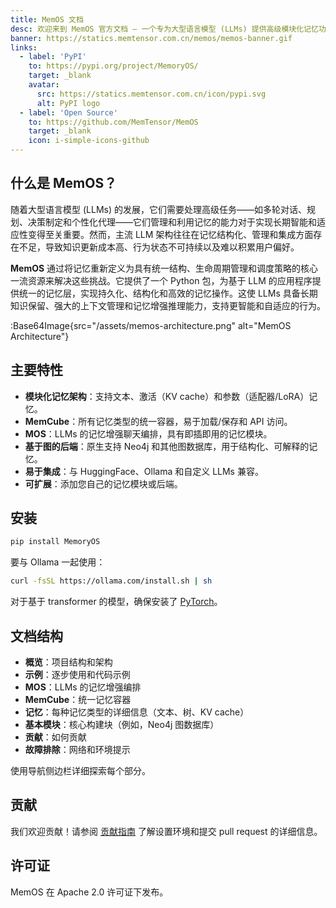 ```yaml
---
title: MemOS 文档
desc: 欢迎来到 MemOS 官方文档 – 一个专为大型语言模型 (LLMs) 提供高级模块化记忆功能的 Python 包。
banner: https://statics.memtensor.com.cn/memos/memos-banner.gif
links:
  - label: 'PyPI'
    to: https://pypi.org/project/MemoryOS/
    target: _blank
    avatar:
      src: https://statics.memtensor.com.cn/icon/pypi.svg
      alt: PyPI logo
  - label: 'Open Source'
    to: https://github.com/MemTensor/MemOS
    target: _blank
    icon: i-simple-icons-github
---
```


## 什么是 MemOS？

随着大型语言模型 (LLMs) 的发展，它们需要处理高级任务——如多轮对话、规划、决策制定和个性化代理——它们管理和利用记忆的能力对于实现长期智能和适应性变得至关重要。然而，主流 LLM 架构往往在记忆结构化、管理和集成方面存在不足，导致知识更新成本高、行为状态不可持续以及难以积累用户偏好。

**MemOS** 通过将记忆重新定义为具有统一结构、生命周期管理和调度策略的核心一流资源来解决这些挑战。它提供了一个 Python 包，为基于 LLM 的应用程序提供统一的记忆层，实现持久化、结构化和高效的记忆操作。这使 LLMs 具备长期知识保留、强大的上下文管理和记忆增强推理能力，支持更智能和自适应的行为。

:Base64Image{src="/assets/memos-architecture.png" alt="MemOS Architecture"}

## 主要特性

- **模块化记忆架构**：支持文本、激活（KV cache）和参数（适配器/LoRA）记忆。
- **MemCube**：所有记忆类型的统一容器，易于加载/保存和 API 访问。
- **MOS**：LLMs 的记忆增强聊天编排，具有即插即用的记忆模块。
- **基于图的后端**：原生支持 Neo4j 和其他图数据库，用于结构化、可解释的记忆。
- **易于集成**：与 HuggingFace、Ollama 和自定义 LLMs 兼容。
- **可扩展**：添加您自己的记忆模块或后端。


## 安装

```bash
pip install MemoryOS
```

要与 Ollama 一起使用：

```bash
curl -fsSL https://ollama.com/install.sh | sh
```

对于基于 transformer 的模型，确保安装了 [PyTorch](https://pytorch.org/get-started/locally/)。

## 文档结构


- **概览**：项目结构和架构
- **示例**：逐步使用和代码示例
- **MOS**：LLMs 的记忆增强编排
- **MemCube**：统一记忆容器
- **记忆**：每种记忆类型的详细信息（文本、树、KV cache）
- **基本模块**：核心构建块（例如，Neo4j 图数据库）
- **贡献**：如何贡献
- **故障排除**：网络和环境提示


使用导航侧边栏详细探索每个部分。

## 贡献

我们欢迎贡献！请参阅 [贡献指南](/contribution/overview) 了解设置环境和提交 pull request 的详细信息。

## 许可证

MemOS 在 Apache 2.0 许可证下发布。
